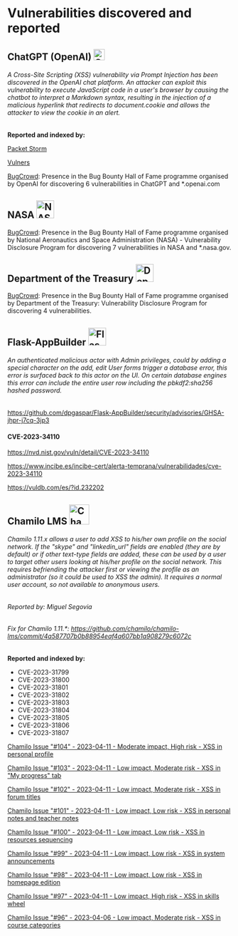 # Vulnerabilities discovered and reported
## ChatGPT (OpenAI) <img src="https://upload.wikimedia.org/wikipedia/commons/thumb/0/04/ChatGPT_logo.svg/2048px-ChatGPT_logo.svg.png" alt="ChatGPT" width="25" height="25" />

###### A Cross-Site Scripting (XSS) vulnerability via Prompt Injection has been discovered in the OpenAI chat platform. An attacker can exploit this vulnerability to execute JavaScript code in a user's browser by causing the chatbot to interpret a Markdown syntax, resulting in the injection of a malicious hyperlink that redirects to document.cookie and allows the attacker to view the cookie in an alert.

**Reported and indexed by:**

[Packet Storm](https://packetstormsecurity.com/files/171665/chatgpt-xss.txt)

[Vulners](https://vulners.com/packetstorm/PACKETSTORM:171665)

[BugCrowd](https://bugcrowd.com/openai/hall-of-fame): Presence in the Bug Bounty Hall of Fame programme organised by OpenAI for discovering 6 vulnerabilities in ChatGPT and *.openai.com

## NASA <img src="https://www.nasa.gov/wp-content/themes/nasa/assets/images/nasa-logo.svg" alt="NASA" width="40" height="40" />

[BugCrowd](https://bugcrowd.com/nasa-vdp/hall-of-fame): Presence in the Bug Bounty Hall of Fame programme organised by National Aeronautics and Space Administration (NASA) - Vulnerability Disclosure Program for discovering 7 vulnerabilities in NASA and *.nasa.gov.

## Department of the Treasury <img src="https://logos.bugcrowdusercontent.com/logos/0fb2/c342/d858380d/869739581b872a8faa1aac2ea8c3ecf3_download__6_.png" alt="Departament Of The Treasury" width="40" height="40" />

[BugCrowd](https://bugcrowd.com/treasury-vdp/hall-of-fame): Presence in the Bug Bounty Hall of Fame programme organised by Department of the Treasury: Vulnerability Disclosure Program for discovering 4 vulnerabilities.

## Flask-AppBuilder <img src="https://play-lh.googleusercontent.com/keVVojxW-b11NTKWZg8GulfLlhqBpATvqGFViblYsI0fxW_8a0sIPgyRlB94Gu1AQMY" alt="Flask-AppBuilder" width="40" height="40" />

###### An authenticated malicious actor with Admin privileges, could by adding a special character on the add, edit User forms trigger a database error, this error is surfaced back to this actor on the UI. On certain database engines this error can include the entire user row including the pbkdf2:sha256 hashed password.

https://github.com/dpgaspar/Flask-AppBuilder/security/advisories/GHSA-jhpr-j7cq-3jp3

#### CVE-2023-34110

https://nvd.nist.gov/vuln/detail/CVE-2023-34110

https://www.incibe.es/incibe-cert/alerta-temprana/vulnerabilidades/cve-2023-34110

https://vuldb.com/es/?id.232202

## Chamilo LMS <img src="https://play-lh.googleusercontent.com/Yk_tVHx3pqtUpwzh4dCZhqJ9bt1HYbxTz99mDxjtwJ0P50Z7A9G-BTjv_zNK1ExnKqGA" alt="Chamilo LMS" width="45" height="45" />

###### Chamilo 1.11.x allows a user to add XSS to his/her own profile on the social network. If the "skype" and "linkedin_url" fields are enabled (they are by default) or if other text-type fields are added, these can be used by a user to target other users looking at his/her profile on the social network. This requires befriending the attacker first or viewing the profile as an administrator (so it could be used to XSS the admin). It requires a normal user account, so not available to anonymous users.

###### Reported by: Miguel Segovia

###### Fix for Chamilo 1.11.*: https://github.com/chamilo/chamilo-lms/commit/4a587707b0b88954eaf4a607bb1a908279c6072c

**Reported and indexed by:**

- CVE-2023-31799
- CVE-2023-31800
- CVE-2023-31801
- CVE-2023-31802
- CVE-2023-31803
- CVE-2023-31804
- CVE-2023-31805
- CVE-2023-31806
- CVE-2023-31807

[Chamilo Issue "#104" - 2023-04-11 - Moderate impact, High risk - XSS in personal profile ](https://support.chamilo.org/projects/chamilo-18/wiki/Security_issues#Issue-104-2023-04-11-Moderate-impact-High-risk-XSS-in-personal-profile)

[Chamilo Issue "#103" - 2023-04-11 - Low impact, Moderate risk - XSS in "My progress" tab](https://support.chamilo.org/projects/chamilo-18/wiki/Security_issues#Issue-103-2023-04-11-Low-impact-Moderate-risk-XSS-in-My-progress-tab)

[Chamilo Issue "#102" - 2023-04-11 - Low impact, Moderate risk - XSS in forum titles](https://support.chamilo.org/projects/chamilo-18/wiki/Security_issues#Issue-102-2023-04-11-Low-impact-Moderate-risk-XSS-in-forum-titles)

[Chamilo Issue "#101" - 2023-04-11 - Low impact, Low risk - XSS in personal notes and teacher notes](https://support.chamilo.org/projects/chamilo-18/wiki/Security_issues#Issue-101-2023-04-11-Low-impact-Low-risk-XSS-in-personal-notes-and-teacher-notes)

[Chamilo Issue "#100" - 2023-04-11 - Low impact, Low risk - XSS in resources sequencing](https://support.chamilo.org/projects/chamilo-18/wiki/Security_issues#Issue-100-2023-04-11-Low-impact-Low-risk-XSS-in-resources-sequencing)

[Chamilo Issue "#99" - 2023-04-11 - Low impact, Low risk - XSS in system announcements](https://support.chamilo.org/projects/chamilo-18/wiki/Security_issues#Issue-99-2023-04-11-Low-impact-Low-risk-XSS-in-system-announcements)

[Chamilo Issue "#98" - 2023-04-11 - Low impact, Low risk - XSS in homepage edition](https://support.chamilo.org/projects/chamilo-18/wiki/Security_issues#Issue-98-2023-04-11-Low-impact-Low-risk-XSS-in-homepage-edition)

[Chamilo Issue "#97" - 2023-04-11 - Low impact, High risk - XSS in skills wheel](https://support.chamilo.org/projects/chamilo-18/wiki/Security_issues#Issue-97-2023-04-11-Low-impact-High-risk-XSS-in-skills-wheel)

[Chamilo Issue "#96" - 2023-04-06 - Low impact, Moderate risk - XSS in course categories](https://support.chamilo.org/projects/chamilo-18/wiki/Security_issues#Issue-96-2023-04-06-Low-impact-Moderate-risk-XSS-in-course-categories)

